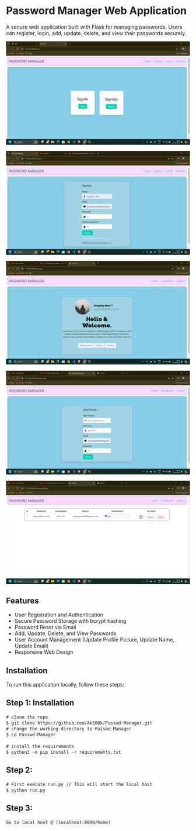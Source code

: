 # Password Manager Web Application

A secure web application built with Flask for managing passwords. Users can register, login, add, update, delete, and view their passwords securely.


![Capture2](https://github.com/Anu11411/PasswordManager/blob/main/Output_Screenshots/capture1.png?raw=true)

![Capture1](https://github.com/Anu11411/PasswordManager/blob/main/Output_Screenshots/capture2.png?raw=true)

![Capture3](https://github.com/Anu11411/PasswordManager/blob/main/Output_Screenshots/Capture4.png?raw=true)

![Capture4](https://github.com/Anu11411/PasswordManager/blob/main/Output_Screenshots/Capture3.png?raw=true)

![Capture5](https://github.com/Anu11411/PasswordManager/blob/main/Output_Screenshots/Screenshot%20(51).png?raw=true)



## Features

- User Registration and Authentication
- Secure Password Storage with bcrypt hashing
- Password Reset via Email
- Add, Update, Delete, and View Passwords
- User Account Management (Update Profile Picture, Update Name, Update Email)
- Responsive Web Design

## Installation

To run this application locally, follow these steps:
## Step 1: Installation

```console
# clone the repo
$ git clone https://github.com/Ak500k/Passwd-Manager.git
# change the working directory to Passwd-Manager
$ cd Passwd-Manager

# install the requirements
$ python3 -m pip install -r requirements.txt
```


## Step 2: 
```
# First execute run.py // This will start the local host
$ python run.py
```
## Step 3: 
```
Go to local host @ (localhost:8000/home)
```
